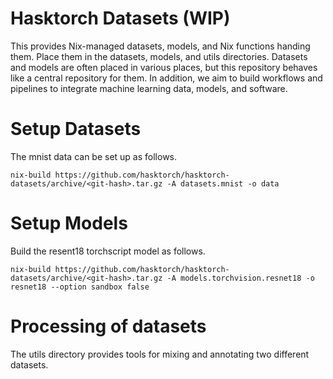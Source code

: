 # Hasktorch Datasets (WIP)

This provides Nix-managed datasets, models, and Nix functions handing them.
Place them in the datasets, models, and utils directories.
Datasets and models are often placed in various places, but this repository behaves like a central repository for them.
In addition, we aim to build workflows and pipelines to integrate machine learning data, models, and software.

# Setup Datasets

The mnist data can be set up as follows.

```shell
nix-build https://github.com/hasktorch/hasktorch-datasets/archive/<git-hash>.tar.gz -A datasets.mnist -o data
```

# Setup Models

Build the resent18 torchscript model as follows.

```shell
nix-build https://github.com/hasktorch/hasktorch-datasets/archive/<git-hash>.tar.gz -A models.torchvision.resnet18 -o resnet18 --option sandbox false
```

# Processing of datasets

The utils directory provides tools for mixing and annotating two different datasets.
